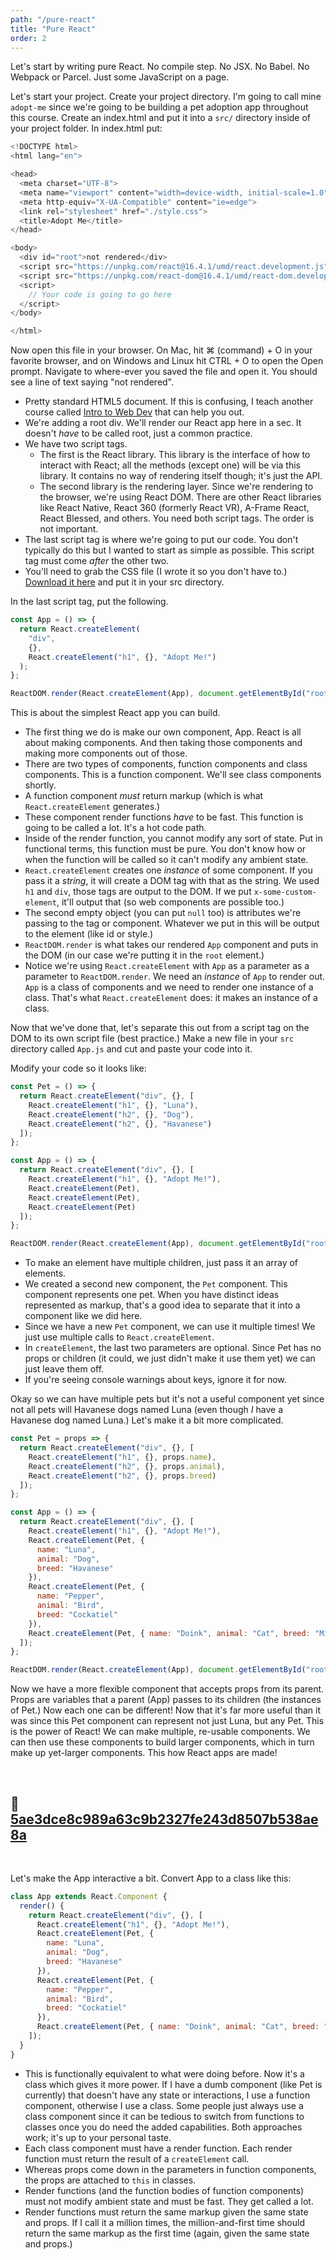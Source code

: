 ```yaml
---
path: "/pure-react"
title: "Pure React"
order: 2
---
```


Let's start by writing pure React. No compile step. No JSX. No Babel. No Webpack or Parcel. Just some JavaScript on a page.

Let's start your project. Create your project directory. I'm going to call mine `adopt-me` since we're going to be building a pet adoption app throughout this course. Create an index.html and put it into a `src/` directory inside of your project folder. In index.html put:

```javascript
<!DOCTYPE html>
<html lang="en">

<head>
  <meta charset="UTF-8">
  <meta name="viewport" content="width=device-width, initial-scale=1.0">
  <meta http-equiv="X-UA-Compatible" content="ie=edge">
  <link rel="stylesheet" href="./style.css">
  <title>Adopt Me</title>
</head>

<body>
  <div id="root">not rendered</div>
  <script src="https://unpkg.com/react@16.4.1/umd/react.development.js"></script>
  <script src="https://unpkg.com/react-dom@16.4.1/umd/react-dom.development.js"></script>
  <script>
    // Your code is going to go here
  </script>
</body>

</html>
```

Now open this file in your browser. On Mac, hit ⌘ (command) + O in your favorite browser, and on Windows and Linux hit CTRL + O to open the Open prompt. Navigate to where-ever you saved the file and open it. You should see a line of text saying "not rendered".

* Pretty standard HTML5 document. If this is confusing, I teach another course called [Intro to Web Dev][webdev] that can help you out.
* We're adding a root div. We'll render our React app here in a sec. It doesn't _have_ to be called root, just a common practice.
* We have two script tags.
  * The first is the React library. This library is the interface of how to interact with React; all the methods (except one) will be via this library. It contains no way of rendering itself though; it's just the API.
  * The second library is the rendering layer. Since we're rendering to the browser, we're using React DOM. There are other React libraries like React Native, React 360 (formerly React VR), A-Frame React, React Blessed, and others. You need both script tags. The order is not important.
* The last script tag is where we're going to put our code. You don't typically do this but I wanted to start as simple as possible. This script tag must come _after_ the other two.
* You'll need to grab the CSS file (I wrote it so you don't have to.) [Download it here][style] and put it in your src directory.

In the last script tag, put the following.

```javascript
const App = () => {
  return React.createElement(
    "div",
    {},
    React.createElement("h1", {}, "Adopt Me!")
  );
};

ReactDOM.render(React.createElement(App), document.getElementById("root"));
```

This is about the simplest React app you can build.

* The first thing we do is make our own component, App. React is all about making components. And then taking those components and making more components out of those.
* There are two types of components, function components and class components. This is a function component. We'll see class components shortly.
* A function component _must_ return markup (which is what `React.createElement` generates.)
* These component render functions _have_ to be fast. This function is going to be called a lot. It's a hot code path.
* Inside of the render function, you cannot modify any sort of state. Put in functional terms, this function must be pure. You don't know how or when the function will be called so it can't modify any ambient state.
* `React.createElement` creates one _instance_ of some component. If you pass it a _string_, it will create a DOM tag with that as the string. We used `h1` and `div`, those tags are output to the DOM. If we put `x-some-custom-element`, it'll output that (so web components are possible too.)
* The second empty object (you can put `null` too) is attributes we're passing to the tag or component. Whatever we put in this will be output to the element (like id or style.)
* `ReactDOM.render` is what takes our rendered `App` component and puts in the DOM (in our case we're putting it in the `root` element.)
* Notice we're using `React.createElement` with `App` as a parameter as a parameter to `ReactDOM.render`. We need an _instance_ of `App` to render out. `App` is a class of components and we need to render one instance of a class. That's what `React.createElement` does: it makes an instance of a class.

Now that we've done that, let's separate this out from a script tag on the DOM to its own script file (best practice.) Make a new file in your `src` directory called `App.js` and cut and paste your code into it.

Modify your code so it looks like:

```javascript
const Pet = () => {
  return React.createElement("div", {}, [
    React.createElement("h1", {}, "Luna"),
    React.createElement("h2", {}, "Dog"),
    React.createElement("h2", {}, "Havanese")
  ]);
};

const App = () => {
  return React.createElement("div", {}, [
    React.createElement("h1", {}, "Adopt Me!"),
    React.createElement(Pet),
    React.createElement(Pet),
    React.createElement(Pet)
  ]);
};

ReactDOM.render(React.createElement(App), document.getElementById("root"));
```

* To make an element have multiple children, just pass it an array of elements.
* We created a second new component, the `Pet` component. This component represents one pet. When you have distinct ideas represented as markup, that's a good idea to separate that it into a component like we did here.
* Since we have a new `Pet` component, we can use it multiple times! We just use multiple calls to `React.createElement`.
* In `createElement`, the last two parameters are optional. Since Pet has no props or children (it could, we just didn't make it use them yet) we can just leave them off.
* If you're seeing console warnings about keys, ignore it for now.

Okay so we can have multiple pets but it's not a useful component yet since not all pets will Havanese dogs named Luna (even though _I_ have a Havanese dog named Luna.) Let's make it a bit more complicated.

```javascript
const Pet = props => {
  return React.createElement("div", {}, [
    React.createElement("h1", {}, props.name),
    React.createElement("h2", {}, props.animal),
    React.createElement("h2", {}, props.breed)
  ]);
};

const App = () => {
  return React.createElement("div", {}, [
    React.createElement("h1", {}, "Adopt Me!"),
    React.createElement(Pet, {
      name: "Luna",
      animal: "Dog",
      breed: "Havanese"
    }),
    React.createElement(Pet, {
      name: "Pepper",
      animal: "Bird",
      breed: "Cockatiel"
    }),
    React.createElement(Pet, { name: "Doink", animal: "Cat", breed: "Mix" })
  ]);
};

ReactDOM.render(React.createElement(App), document.getElementById("root"));
```

Now we have a more flexible component that accepts props from its parent. Props are variables that a parent (App) passes to its children (the instances of Pet.) Now each one can be different! Now that it's far more useful than it was since this Pet component can represent not just Luna, but any Pet. This is the power of React! We can make multiple, re-usable components. We can then use these components to build larger components, which in turn make up yet-larger components. This how React apps are made!

&nbsp;

## 🌳 [5ae3dce8c989a63c9b2327fe243d8507b538ae8a](https://github.com/btholt/complete-intro-to-react-v4/commit/5ae3dce8c989a63c9b2327fe243d8507b538ae8a)

&nbsp;

Let's make the App interactive a bit. Convert App to a class like this:

```javascript
class App extends React.Component {
  render() {
    return React.createElement("div", {}, [
      React.createElement("h1", {}, "Adopt Me!"),
      React.createElement(Pet, {
        name: "Luna",
        animal: "Dog",
        breed: "Havanese"
      }),
      React.createElement(Pet, {
        name: "Pepper",
        animal: "Bird",
        breed: "Cockatiel"
      }),
      React.createElement(Pet, { name: "Doink", animal: "Cat", breed: "Mix" })
    ]);
  }
}
```

* This is functionally equivalent to what were doing before. Now it's a class which gives it more power. If I have a dumb component (like Pet is currently) that doesn't have any state or interactions, I use a function component, otherwise I use a class. Some people just always use a class component since it can be tedious to switch from functions to classes once you do need the added capabilities. Both approaches work; it's up to your personal taste.
* Each class component must have a render function. Each render function must return the result of a `createElement` call.
* Whereas props come down in the parameters in function components, the props are attached to `this` in classes.
* Render functions (and the function bodies of function components) must not modify ambient state and must be fast. They get called a lot.
* Render functions must return the same markup given the same state and props. If I call it a million times, the million-and-first time should return the same markup as the first time (again, given the same state and props.)

[webdev]: https://frontendmasters.com/courses/web-development-v2/
[logo]: https://raw.githubusercontent.com/btholt/react-redux-workshop/master/src/adopt-me.png
[style]: https://btholt.github.io/complete-intro-to-react-v4/style.css
